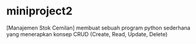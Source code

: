 # miniproject2
[Manajemen Stok Cemilan] membuat sebuah program python sederhana yang menerapkan konsep CRUD (Create, Read, Update, Delete)
